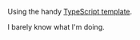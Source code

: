 Using the handy [TypeScript template](https://github.com/bitburner-official/typescript-template).

I barely know what I'm doing.
